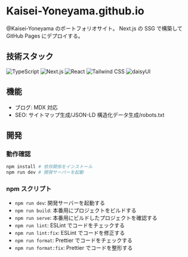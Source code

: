 # Kaisei-Yoneyama.github.io

@Kaisei-Yoneyama のポートフォリオサイト。
Next.js の SSG で構築して GitHub Pages にデプロイする。

## 技術スタック

![TypeScript](https://img.shields.io/badge/TypeScript-5.8.3-3178C6?style=for-the-badge&logo=typescript) ![Next.js](https://img.shields.io/badge/Next.js-15.4.2-000000?style=for-the-badge&logo=nextdotjs) ![React](https://img.shields.io/badge/React-19.1.0-61DAFB?style=for-the-badge&logo=react) ![Tailwind CSS](https://img.shields.io/badge/Tailwind_CSS-4.1.11-06B6D4?style=for-the-badge&logo=tailwindcss) ![daisyUI](https://img.shields.io/badge/DaisyUI-5.0.46-5A0EF8?style=for-the-badge&logo=daisyui)

## 機能

- ブログ: MDX 対応
- SEO: サイトマップ生成/JSON-LD 構造化データ生成/robots.txt

## 開発

### 動作確認

```bash
npm install # 依存関係をインストール
npm run dev # 開発サーバーを起動
```

### npm スクリプト

- `npm run dev`: 開発サーバーを起動する
- `npm run build`: 本番用にプロジェクトをビルドする
- `npm run serve`: 本番用にビルドしたプロジェクトを確認する
- `npm run lint`: ESLint でコードをチェックする
- `npm run lint:fix`: ESLint でコードを修正する
- `npm run format`: Prettier でコードをチェックする
- `npm run format:fix`: Prettier でコードを整形する
